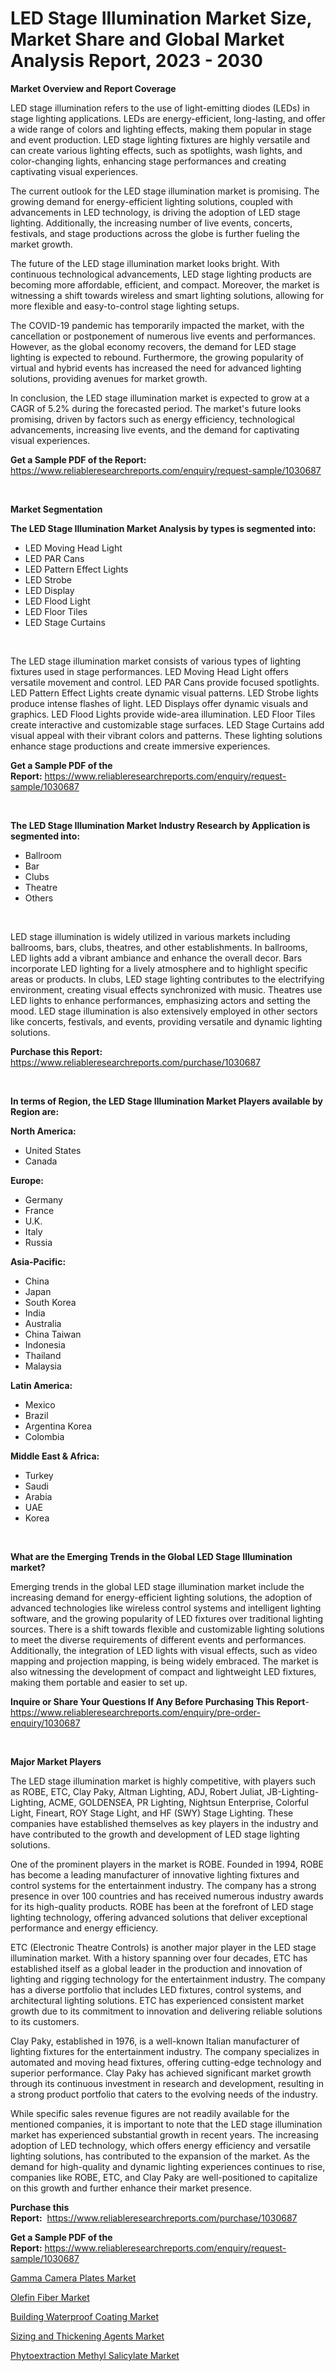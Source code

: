 <p><h1>LED Stage Illumination Market Size, Market Share and Global Market Analysis Report, 2023 - 2030</h1></p><p><strong>Market Overview and Report Coverage</strong></p>
<p><p>LED stage illumination refers to the use of light-emitting diodes (LEDs) in stage lighting applications. LEDs are energy-efficient, long-lasting, and offer a wide range of colors and lighting effects, making them popular in stage and event production. LED stage lighting fixtures are highly versatile and can create various lighting effects, such as spotlights, wash lights, and color-changing lights, enhancing stage performances and creating captivating visual experiences.</p><p>The current outlook for the LED stage illumination market is promising. The growing demand for energy-efficient lighting solutions, coupled with advancements in LED technology, is driving the adoption of LED stage lighting. Additionally, the increasing number of live events, concerts, festivals, and stage productions across the globe is further fueling the market growth.</p><p>The future of the LED stage illumination market looks bright. With continuous technological advancements, LED stage lighting products are becoming more affordable, efficient, and compact. Moreover, the market is witnessing a shift towards wireless and smart lighting solutions, allowing for more flexible and easy-to-control stage lighting setups.</p><p>The COVID-19 pandemic has temporarily impacted the market, with the cancellation or postponement of numerous live events and performances. However, as the global economy recovers, the demand for LED stage lighting is expected to rebound. Furthermore, the growing popularity of virtual and hybrid events has increased the need for advanced lighting solutions, providing avenues for market growth.</p><p>In conclusion, the LED stage illumination market is expected to grow at a CAGR of 5.2% during the forecasted period. The market's future looks promising, driven by factors such as energy efficiency, technological advancements, increasing live events, and the demand for captivating visual experiences.</p></p>
<p><strong>Get a Sample PDF of the Report:</strong> <a href="https://www.reliableresearchreports.com/enquiry/request-sample/1030687">https://www.reliableresearchreports.com/enquiry/request-sample/1030687</a></p>
<p>&nbsp;</p>
<p><strong>Market Segmentation</strong></p>
<p><strong>The LED Stage Illumination Market Analysis by types is segmented into:</strong></p>
<p><ul><li>LED Moving Head Light</li><li>LED PAR Cans</li><li>LED Pattern Effect Lights</li><li>LED Strobe</li><li>LED Display</li><li>LED Flood Light</li><li>LED Floor Tiles</li><li>LED Stage Curtains</li></ul></p>
<p>&nbsp;</p>
<p><p>The LED stage illumination market consists of various types of lighting fixtures used in stage performances. LED Moving Head Light offers versatile movement and control. LED PAR Cans provide focused spotlights. LED Pattern Effect Lights create dynamic visual patterns. LED Strobe lights produce intense flashes of light. LED Displays offer dynamic visuals and graphics. LED Flood Lights provide wide-area illumination. LED Floor Tiles create interactive and customizable stage surfaces. LED Stage Curtains add visual appeal with their vibrant colors and patterns. These lighting solutions enhance stage productions and create immersive experiences.</p></p>
<p><strong>Get a Sample PDF of the Report:</strong>&nbsp;<a href="https://www.reliableresearchreports.com/enquiry/request-sample/1030687">https://www.reliableresearchreports.com/enquiry/request-sample/1030687</a></p>
<p>&nbsp;</p>
<p><strong>The LED Stage Illumination Market Industry Research by Application is segmented into:</strong></p>
<p><ul><li>Ballroom</li><li>Bar</li><li>Clubs</li><li>Theatre</li><li>Others</li></ul></p>
<p>&nbsp;</p>
<p><p>LED stage illumination is widely utilized in various markets including ballrooms, bars, clubs, theatres, and other establishments. In ballrooms, LED lights add a vibrant ambiance and enhance the overall decor. Bars incorporate LED lighting for a lively atmosphere and to highlight specific areas or products. In clubs, LED stage lighting contributes to the electrifying environment, creating visual effects synchronized with music. Theatres use LED lights to enhance performances, emphasizing actors and setting the mood. LED stage illumination is also extensively employed in other sectors like concerts, festivals, and events, providing versatile and dynamic lighting solutions.</p></p>
<p><strong>Purchase this Report:</strong>&nbsp; <a href="https://www.reliableresearchreports.com/purchase/1030687">https://www.reliableresearchreports.com/purchase/1030687</a></p>
<p>&nbsp;</p>
<p><strong>In terms of Region, the LED Stage Illumination Market Players available by Region are:</strong></p>
<p>
    <p> <strong> North America: </strong>
        <ul>
            <li>United States</li>
            <li>Canada</li>
        </ul>
        </p> 
    <p> <strong> Europe: </strong>
        <ul>
            <li>Germany</li>
            <li>France</li>
            <li>U.K.</li>
            <li>Italy</li>
            <li>Russia</li>
        </ul>
        </p> 
    <p> <strong> Asia-Pacific: </strong>
        <ul>
            <li>China</li>
            <li>Japan</li>
            <li>South Korea</li>
            <li>India</li>
            <li>Australia</li>
            <li>China Taiwan</li>
            <li>Indonesia</li>
            <li>Thailand</li>
            <li>Malaysia</li>
        </ul>
        </p> 
    <p> <strong> Latin America: </strong>
        <ul>
            <li>Mexico</li>
            <li>Brazil</li>
            <li>Argentina Korea</li>
            <li>Colombia</li>
        </ul>
        </p> 
    <p> <strong> Middle East & Africa: </strong>
        <ul>
            <li>Turkey</li>
            <li>Saudi</li>
            <li>Arabia</li>
            <li>UAE</li>
            <li>Korea</li>
        </ul>
    </p>
    </p>
<p>&nbsp;</p>
<p><strong>What are the Emerging Trends in the Global LED Stage Illumination market?</strong></p>
<p><p>Emerging trends in the global LED stage illumination market include the increasing demand for energy-efficient lighting solutions, the adoption of advanced technologies like wireless control systems and intelligent lighting software, and the growing popularity of LED fixtures over traditional lighting sources. There is a shift towards flexible and customizable lighting solutions to meet the diverse requirements of different events and performances. Additionally, the integration of LED lights with visual effects, such as video mapping and projection mapping, is being widely embraced. The market is also witnessing the development of compact and lightweight LED fixtures, making them portable and easier to set up.</p></p>
<p><strong>Inquire or Share Your Questions If Any Before Purchasing This Report</strong>- <a href="https://www.reliableresearchreports.com/enquiry/pre-order-enquiry/1030687">https://www.reliableresearchreports.com/enquiry/pre-order-enquiry/1030687</a></p>
<p>&nbsp;</p>
<p><strong>Major Market Players</strong></p>
<p><p>The LED stage illumination market is highly competitive, with players such as ROBE, ETC, Clay Paky, Altman Lighting, ADJ, Robert Juliat, JB-Lighting-Lighting, ACME, GOLDENSEA, PR Lighting, Nightsun Enterprise, Colorful Light, Fineart, ROY Stage Light, and HF (SWY) Stage Lighting. These companies have established themselves as key players in the industry and have contributed to the growth and development of LED stage lighting solutions.</p><p>One of the prominent players in the market is ROBE. Founded in 1994, ROBE has become a leading manufacturer of innovative lighting fixtures and control systems for the entertainment industry. The company has a strong presence in over 100 countries and has received numerous industry awards for its high-quality products. ROBE has been at the forefront of LED stage lighting technology, offering advanced solutions that deliver exceptional performance and energy efficiency.</p><p>ETC (Electronic Theatre Controls) is another major player in the LED stage illumination market. With a history spanning over four decades, ETC has established itself as a global leader in the production and innovation of lighting and rigging technology for the entertainment industry. The company has a diverse portfolio that includes LED fixtures, control systems, and architectural lighting solutions. ETC has experienced consistent market growth due to its commitment to innovation and delivering reliable solutions to its customers.</p><p>Clay Paky, established in 1976, is a well-known Italian manufacturer of lighting fixtures for the entertainment industry. The company specializes in automated and moving head fixtures, offering cutting-edge technology and superior performance. Clay Paky has achieved significant market growth through its continuous investment in research and development, resulting in a strong product portfolio that caters to the evolving needs of the industry.</p><p>While specific sales revenue figures are not readily available for the mentioned companies, it is important to note that the LED stage illumination market has experienced substantial growth in recent years. The increasing adoption of LED technology, which offers energy efficiency and versatile lighting solutions, has contributed to the expansion of the market. As the demand for high-quality and dynamic lighting experiences continues to rise, companies like ROBE, ETC, and Clay Paky are well-positioned to capitalize on this growth and further enhance their market presence.</p></p>
<p><strong>Purchase this Report:</strong>&nbsp;&nbsp;<a href="https://www.reliableresearchreports.com/purchase/1030687">https://www.reliableresearchreports.com/purchase/1030687</a></p>
<p></p>
<p><strong>Get a Sample PDF of the Report:</strong>&nbsp;<a href="https://www.reliableresearchreports.com/enquiry/request-sample/1030687">https://www.reliableresearchreports.com/enquiry/request-sample/1030687</a></p>
<p><p><a href="https://www.reportprime.com/gamma-camera-plates-r3036">Gamma Camera Plates Market</a></p><p><a href="https://www.linkedin.com/pulse/olefin-fiber-market-size-share-global-analysis-report-lklnc/">Olefin Fiber Market</a></p><p><a href="https://issuu.com/reportprime-2/docs/building-waterproof-coating-market-size-2030.pptx?fr=xKAE9_zU1NQ">Building Waterproof Coating Market</a></p><p><a href="https://medium.com/@aliciahaley1989/sizing-and-thickening-agents-market-size-growth-forecast-2023-2030-dbfa55a3962a">Sizing and Thickening Agents Market</a></p><p><a href="https://issuu.com/reportprime-2/docs/phytoextraction-methyl-salicylate-market-size-2030?fr=xKAE9_zU1NQ">Phytoextraction Methyl Salicylate Market</a></p></p>